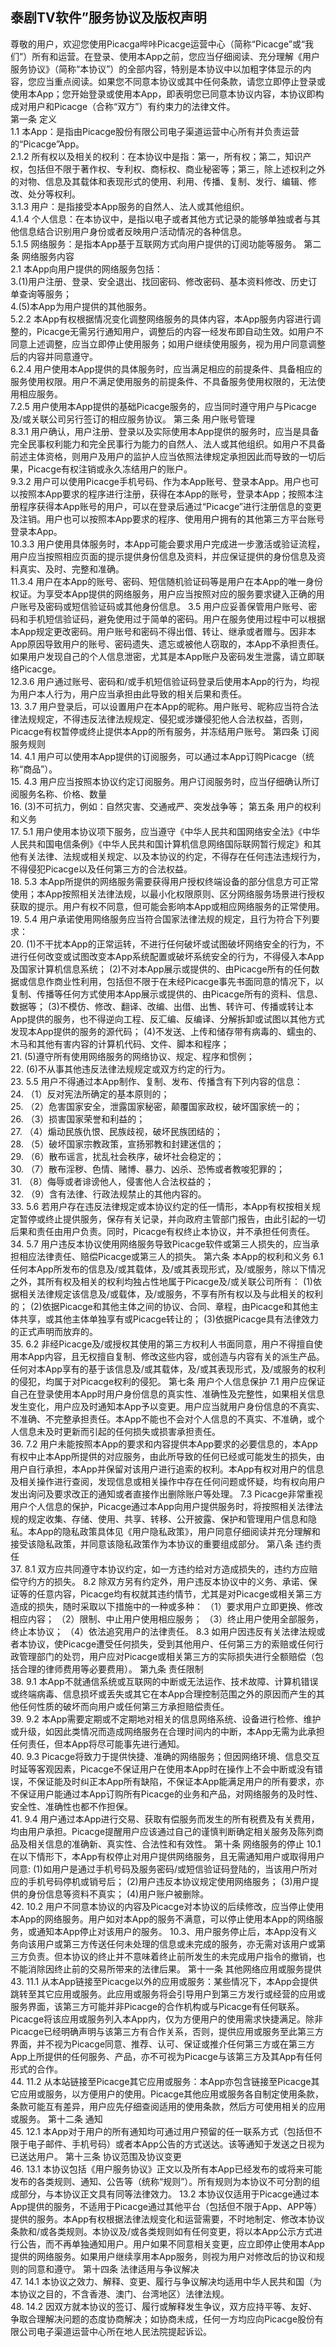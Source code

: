 
   ## 泰剧TV软件”服务协议及版权声明
   尊敬的用户，欢迎您使用Picacga哔咔Picacge运营中心（简称“Picacge”或“我们”）所有和运营。在登录、使用本App之前，您应当仔细阅读、充分理解《用户服务协议》（简称“本协议”）的全部内容，特别是本协议中以加粗字体显示的内容，您应当重点阅读。如果您不同意本协议或其中任何条款，请您立即停止登录或使用本App；您开始登录或使用本App，即表明您已同意本协议内容，本协议即构成对用户和Picacge（合称“双方”）有约束力的法律文件。      
   第一条 定义       
   1.1 本App：是指由Picacge股份有限公司电子渠道运营中心所有并负责运营的“Picacge”App。       
   2.1.2 所有权以及相关的权利：在本协议中是指：第一，所有权；第二，知识产权，包括但不限于著作权、专利权、商标权、商业秘密等；第三，除上述权利之外的对物、信息及其载体和表现形式的使用、利用、传播、复制、发行、编辑、修改、处分等权利。       
   3.1.3 用户：是指接受本App服务的自然人、法人或其他组织。       
   4.1.4 个人信息：在本协议中，是指以电子或者其他方式记录的能够单独或者与其他信息结合识别用户身份或者反映用户活动情况的各种信息。       
   5.1.5 网络服务：是指本App基于互联网方式向用户提供的订阅功能等服务。       第二条 网络服务内容       
   2.1 本App向用户提供的网络服务包括：       
   3.(1)用户注册、登录、安全退出、找回密码、修改密码、基本资料修改、历史订单查询等服务；        
   4.(5)本App为用户提供的其他服务。       
   5.2.2 本App有权根据情况变化调整网络服务的具体内容，本App服务内容进行调整的，Picacge无需另行通知用户，调整后的内容一经发布即自动生效。如用户不同意上述调整，应当立即停止使用服务；如用户继续使用服务，视为用户同意调整后的内容并同意遵守。       
   6.2.4 用户使用本App提供的具体服务时，应当满足相应的前提条件、具备相应的服务使用权限。用户不满足使用服务的前提条件、不具备服务使用权限的，无法使用相应服务。       
   7.2.5 用户使用本App提供的基础Picacge服务的，应当同时遵守用户与Picacge及/或关联公司另行签订的相应服务协议。       第三条 用户账号管理       
   8.3.1 用户确认，用户注册、登录以及实际使用本App提供的服务时，应当是具备完全民事权利能力和完全民事行为能力的自然人、法人或其他组织。如用户不具备前述主体资格，则用户及用户的监护人应当依照法律规定承担因此而导致的一切后果，Picacge有权注销或永久冻结用户的账户。       
   9.3.2 用户可以使用Picacge手机号码、作为本App账号、登录本App。用户也可以按照本App要求的程序进行注册，获得在本App的账号，登录本App；按照本注册程序获得本App账号的用户，可以在登录后通过“Picacge”进行注册信息的变更及注销。用户也可以按照本App要求的程序、使用用户拥有的其他第三方平台账号登录本App。       
   10.3.3 用户使用具体服务时，本App可能会要求用户完成进一步激活或验证流程，用户应当按照相应页面的提示提供身份信息及资料，并应保证提供的身份信息及资料真实、及时、完整和准确。       
   11.3.4 用户在本App的账号、密码、短信随机验证码等是用户在本App的唯一身份权证。为享受本App提供的网络服务，用户应当按照对应的服务要求键入正确的用户账号及密码或短信验证码或其他身份信息。       3.5 用户应妥善保管用户账号、密码和手机短信验证码，避免使用过于简单的密码。用户在服务使用过程中可以根据本App规定更改密码。用户账号和密码不得出借、转让、继承或者赠与。因非本App原因导致用户的账号、密码遗失、遗忘或被他人窃取的，本App不承担责任。如果用户发现自己的个人信息泄密，尤其是本App账户及密码发生泄露，请立即联络Picacge。       
   12.3.6 用户通过账号、密码和/或手机短信验证码登录后使用本App的行为，均视为用户本人行为，用户应当承担由此导致的相关后果和责任。      
   13. 3.7 用户登录后，可以设置用户在本App的昵称。用户账号、昵称应当符合法律法规规定，不得违反法律法规规定、侵犯或涉嫌侵犯他人合法权益，否则，Picacge有权暂停或终止提供本App的所有服务，并冻结用户账号。       第四条 订阅服务规则       
   14. 4.1 用户可以使用本App提供的订阅服务，可以通过本App订购Picacge（统称“商品”）。          
   15. 4.3 用户应当按照本协议约定订阅服务。用户订阅服务时，应当仔细确认所订阅服务名称、价格、数量          
   16. (3)不可抗力，例如：自然灾害、交通戒严、突发战争等；          第五条 用户的权利和义务       
   17. 5.1 用户使用本协议项下服务，应当遵守《中华人民共和国网络安全法》《中华人民共和国电信条例》《中华人民共和国计算机信息网络国际联网暂行规定》和其他有关法律、法规或相关规定、以及本协议的约定，不得存在任何违法违规行为，不得侵犯Picacge以及任何第三方的合法权益。          
   18. 5.3 本App所提供的网络服务需要获得用户授权终端设备的部分信息方可正常使用；本App按照相关法律法规，以最小化权限原则、区分网络服务场景进行授权获取的提示。用户有权不同意，但可能会影响本App或相应网络服务的正常使用。       
   19. 5.4 用户承诺使用网络服务应当符合国家法律法规的规定，且行为符合下列要求：       
   20. (1)不干扰本App的正常运转，不进行任何破坏或试图破坏网络安全的行为，不进行任何改变或试图改变本App系统配置或破坏系统安全的行为，不得侵入本App及国家计算机信息系统；       (2)不对本App展示或提供的、由Picacge所有的任何数据或信息作商业性利用，包括但不限于在未经Picacge事先书面同意的情况下，以复制、传播等任何方式使用本App展示或提供的、由Picacge所有的资料、信息、数据等；       (3)不模仿、修改、翻译、改编、出借、出售、转许可、传播或转让本App提供的服务，也不得逆向工程、反汇编、反编译、分解拆卸或试图以其他方式发现本App提供的服务的源代码；       (4)不发送、上传和储存带有病毒的、蠕虫的、木马和其他有害内容的计算机代码、文件、脚本和程序；       
   21. (5)遵守所有使用网络服务的网络协议、规定、程序和惯例；       
   22. (6)不从事其他违反法律法规规定或双方约定的行为。       
   23. 5.5 用户不得通过本App制作、复制、发布、传播含有下列内容的信息：       
   24. （1）反对宪法所确定的基本原则的；       
   25. （2）危害国家安全，泄露国家秘密，颠覆国家政权，破坏国家统一的；       
   26. （3）损害国家荣誉和利益的；       
   27. （4）煽动民族仇恨、民族歧视，破坏民族团结的；       
   28. （5）破坏国家宗教政策，宣扬邪教和封建迷信的；       
   29. （6）散布谣言，扰乱社会秩序，破坏社会稳定的；       
   30. （7）散布淫秽、色情、赌博、暴力、凶杀、恐怖或者教唆犯罪的；       
   31. （8）侮辱或者诽谤他人，侵害他人合法权益的；       
   32. （9）含有法律、行政法规禁止的其他内容的。      
   33.  5.6 若用户存在违反法律规定或本协议约定的任一情形，本App有权按相关规定暂停或终止提供服务，保存有关记录，并向政府主管部门报告，由此引起的一切后果和责任由用户负责。同时，Picacge有权终止本协议，并不承担任何责任。      
   34.   5.7 用户违反本协议使用网络服务导致Picacge软件或第三人损失的，应当承担相应法律责任、赔偿Picacge或第三人的损失。       第六条 本App的权利和义务       6.1 任何本App所发布的信息及/或其载体，及/或其表现形式，及/或服务，除以下情况之外，其所有权及相关的权利均独占性地属于Picacge及/或关联公司所有：       (1)依据相关法律规定该信息及/或载体，及/或服务，不享有所有权以及与此相关的权利的；       (2)依据Picacge和其他主体之间的协议、合同、章程，由Picacge和其他主体共享，或其他主体单独享有或Picacge转让的；       (3)依据Picacge具有法律效力的正式声明而放弃的。       
   35.   6.2 非经Picacge及/或授权其使用的第三方权利人书面同意，用户不得擅自使用本App内容，且无权擅自复制、修改这些内容，或创造与内容有关的派生产品。任何对本App享有的基于该信息及/或其载体，及/或其表现形式，及/或服务的权利的侵犯，均属于对Picacge权利的侵犯。       第七条 用户个人信息保护       7.1 用户应保证自己在登录使用本App时用户身份信息的真实性、准确性及完整性，如果相关信息发生变化，用户应及时通知本App予以变更。用户应当就用户身份信息的不真实、不准确、不完整承担责任。本App不能也不会对个人信息的不真实、不准确，或个人信息未及时更新而引起的任何损失或损害承担责任。       
   36.   7.2 用户未能按照本App的要求和内容提供本App要求的必要信息的，本App有权中止本App所提供的对应服务，由此所导致的任何已经或可能发生的损失，由用户自行承担，本App并保留对该用户进行追索的权利。本App有权对用户的信息及相关操作进行查阅，发现信息或相关操作中存在任何问题或怀疑，均有权向用户发出询问及要求改正的通知或者直接作出删除账户等处理。       7.3 Picacge非常重视用户个人信息的保护，Picacge通过本App向用户提供服务时，将按照相关法律法规的规定收集、存储、使用、共享、转移、公开披露、保护和管理用户信息和隐私。本App的隐私政策具体见《用户隐私政策》，用户同意仔细阅读并充分理解和接受该隐私政策，并同意该隐私政策作为本协议的重要组成部分。       第八条 违约责任       
   37.   8.1 双方应共同遵守本协议约定，如一方违约给对方造成损失的，违约方应赔偿守约方的损失。       8.2 除双方另有约定外，用户违反本协议中的义务、承诺、保证等的任意内容，Picacge均有权就其违约情节，尤其是对Picacge或相关第三方造成的损失，随时采取以下措施中的一种或多种：       （1）要求用户立即更换、修改相应内容；       （2）限制、中止用户使用相应服务；       （3）终止用户使用全部服务，终止本协议；       （4）依法追究用户的法律责任。       8.3 如用户因违反有关法律法规或者本协议，使Picacge遭受任何损失，受到其他用户、任何第三方的索赔或任何行政管理部门的处罚，用户应对Picacge或相关第三方的实际损失进行全额赔偿（包括合理的律师费用等必要费用）。       第九条 责任限制       
   38.   9.1 本App不就通信系统或互联网的中断或无法运作、技术故障、计算机错误或终端病毒、信息损坏或丢失或其它在本App合理控制范围之外的原因而产生的其他任何性质的破坏而向用户或任何第三方承担赔偿责任。       
   39.   9.2 本App需要定期或不定期地对相关的信息网络系统、设备进行检修、维护或升级，如因此类情况而造成网络服务在合理时间内的中断，本App无需为此承担任何责任，但本App将尽可能事先进行通知。       
   40.   9.3 Picacge将致力于提供快捷、准确的网络服务；但因网络环境、信息交互时延等客观因素，Picacge不保证用户在使用本App时在操作上不会中断或没有错误，不保证能及时纠正本App所有缺陷，不保证本App能满足用户的所有要求，亦不保证用户能通过本App订购所有Picacge的业务和产品，对网络服务的及时性、安全性、准确性也都不作担保。       
   41.   9.4 用户通过本App进行交易、获取有偿服务而发生的所有税费及有关费用，均由用户承担。Picacge提醒用户应该通过自己的谨慎判断确定相关服务及陈列商品及相关信息的准确新、真实性、合法性和有效性。       第十条 网络服务的停止       10.1 在以下情形下，本App有权停止对用户提供网络服务，且无需通知用户或取得用户同意:       (1)如用户是通过手机号码及服务密码/或短信验证码登陆的，当该用户所对应的手机号码停机或销号后；       (2)用户违反本协议规定使用网络服务；       (3)用户提供的身份信息等资料不真实；       (4)用户账户被删除。       
   42.   10.2 用户不同意本协议的内容及Picacge对本协议的后续修改，应当停止使用本App的网络服务。用户如对本App的服务不满意，可以停止使用本App的网络服务，或通知本App停止对该用户的服务。       10.3、用户服务停止后，本App没有义务向该用户或第三方传送任何未处理的信息或未完成的服务，亦无需对该用户或第三方负责。但本协议的终止并不意味着终止前所发生的未完成用户指令的撤销，也不能消除因终止前的交易所带来的法律后果。       第十一条 其他网络应用或服务提供       
   43.   11.1 从本App链接至Picacge以外的应用或服务：某些情况下，本App会提供跳转至其它应用或服务。此应用或服务将会引导用户到第三方发行或经营的应用或服务界面，该第三方可能并非Picacge的合作机构或与Picacge有任何联系。Picacge将该应用或服务列入本App内，仅为方便用户的使用需求快捷满足。除非Picacge已经明确声明与该第三方有合作关系，否则，提供应用或服务至此第三方界面，并不视为Picacge同意、推荐、认可、保证或推介任何第三方或在第三方App上所提供的任何服务、产品，亦不可视为Picacge与该第三方及其App有任何形式的合作。       
   44.   11.2 从本站链接至Picacge其它应用或服务：本App亦包含链接至Picacge其它应用或服务，以方便用户的使用。Picacge其他应用或服务各自制定使用条款，条款可能互有差异，用户应先仔细查阅适用的使用条款，然后方可使用相关的应用或服务。       第十二条 通知       
   45.   12.1 本App对于用户的所有通知均可通过用户预留的任一联系方式（包括但不限于电子邮件、手机号码）或者本App公告的方式送达。该等通知于发送之日视为已送达用户。       第十三条 协议范围及协议变更       
   46.   13.1 本协议包括《用户服务协议》正文以及所有本App已经发布的或将来可能发布的各类规则、通知、公告等（统称“规则”）。所有规则为本协议不可分割的组成部分，与本协议正文具有同等法律效力。       13.2 本协议仅适用于Picacge通过本App提供的服务，不适用于Picacge通过其他平台（包括但不限于App、APP等）提供的服务。本App有权根据法律法规变化和运营需要，不时地制定、修改本协议条款和/或各类规则。本协议及/或各类规则如有任何变更，将以本App公示方式进行公告，而不再单独通知用户。用户如果不同意相关变更，应立即停止使用本App提供的网络服务。如果用户继续享用本App服务，则视为用户对修改后的协议和规则的同意和遵守。       第十四条 法律适用与争议解决       
   47.   14.1 本协议之效力、解释、变更、履行与争议解决均适用中华人民共和国（为本协议之目的，不含香港、澳门、台湾地区）法律法规。       
   48.   14.2 因双方就本协议的签订、履行或解释发生争议，双方应持平等、友好、争取合理解决问题的态度协商解决；如协商未成，任何一方均应向Picacge股份有限公司电子渠道运营中心所在地人民法院提起诉讼。
